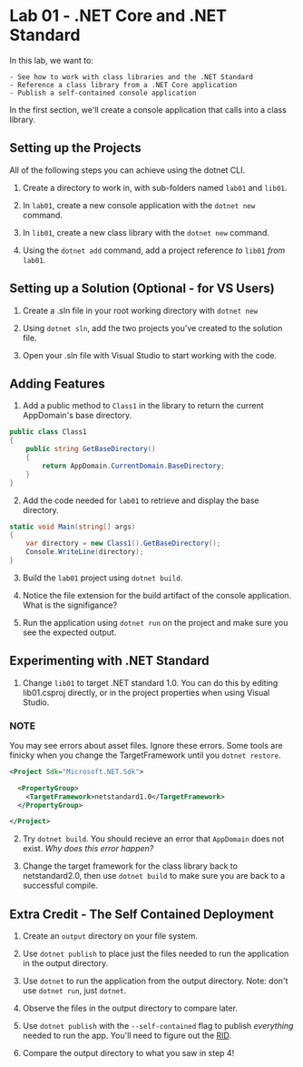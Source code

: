 # Lab 01 - .NET Core and .NET Standard

In this lab, we want to:

    - See how to work with class libraries and the .NET Standard
    - Reference a class library from a .NET Core application
    - Publish a self-contained console application

In the first section, we'll create a console application that calls into a class library.

## Setting up the Projects

All of the following steps you can achieve using the dotnet CLI.

1. Create a directory to work in, with sub-folders named `lab01` and `lib01`.

2. In `lab01`, create a new console application with the `dotnet new` command.

3. In `lib01`, create a new class library with the `dotnet new` command.

4. Using the `dotnet add` command, add a project reference *to* `lib01` *from* `lab01`.

## Setting up a Solution (Optional - for VS Users)

1. Create a .sln file in your root working directory with `dotnet new`

2. Using `dotnet sln`, add the two projects you've created to the solution file. 

3. Open your .sln file with Visual Studio to start working with the code.

## Adding Features

1. Add a public method to `Class1` in the library to return the current AppDomain's base directory. 

```csharp
public class Class1
{
    public string GetBaseDirectory()
    {
        return AppDomain.CurrentDomain.BaseDirectory;
    }
}
```

2. Add the code needed for `lab01` to retrieve and display the base directory.

```csharp
static void Main(string[] args)
{
    var directory = new Class1().GetBaseDirectory();
    Console.WriteLine(directory);
}
```

3. Build the `lab01` project using `dotnet build`.

4. Notice the file extension for the build artifact of the console application. What is the signifigance?

5. Run the application using `dotnet run` on the project and make sure you see the expected output.

## Experimenting with .NET Standard

1. Change `lib01` to target .NET standard 1.0. You can do this by editing lib01.csproj directly, or in the project properties when using Visual Studio.

### NOTE
You may see errors about asset files. Ignore these errors. Some tools are finicky when you change the TargetFramework until you `dotnet restore`. 

```xml
<Project Sdk="Microsoft.NET.Sdk">

  <PropertyGroup>
    <TargetFramework>netstandard1.0</TargetFramework>
  </PropertyGroup>

</Project>
```

2. Try `dotnet build`. You should recieve an error that `AppDomain` does not exist. *Why does this error happen?*

3. Change the target framework for the class library back to netstandard2.0, then use `dotnet build` to make sure you are back to a successful compile.

## Extra Credit - The Self Contained Deployment

1. Create an `output` directory on your file system. 

2. Use `dotnet publish` to place just the files needed to run the application in the output directory. 

3. Use `dotnet` to run the application from the output directory. Note: don't use `dotnet run`, just `dotnet`.

4. Observe the files in the output directory to compare later. 

5. Use `dotnet publish` with the `--self-contained` flag to publish *everything* needed to run the app. You'll need to figure out the [RID](https://docs.microsoft.com/en-us/dotnet/core/rid-catalog). 

6. Compare the output directory to what you saw in step 4!